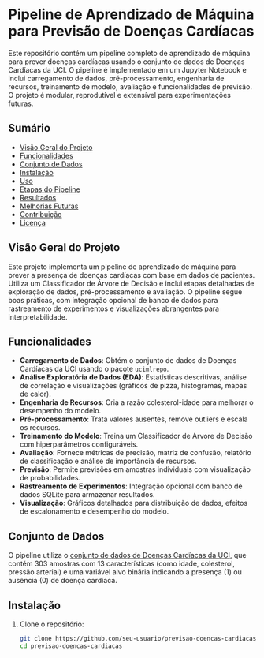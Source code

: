 # Pipeline de Aprendizado de Máquina para Previsão de Doenças Cardíacas

Este repositório contém um pipeline completo de aprendizado de máquina para prever doenças cardíacas usando o conjunto de dados de Doenças Cardíacas da UCI. O pipeline é implementado em um Jupyter Notebook e inclui carregamento de dados, pré-processamento, engenharia de recursos, treinamento de modelo, avaliação e funcionalidades de previsão. O projeto é modular, reprodutível e extensível para experimentações futuras.

## Sumário
- [Visão Geral do Projeto](#visão-geral-do-projeto)
- [Funcionalidades](#funcionalidades)
- [Conjunto de Dados](#conjunto-de-dados)
- [Instalação](#instalação)
- [Uso](#uso)
- [Etapas do Pipeline](#etapas-do-pipeline)
- [Resultados](#resultados)
- [Melhorias Futuras](#melhorias-futuras)
- [Contribuição](#contribuição)
- [Licença](#licença)

## Visão Geral do Projeto
Este projeto implementa um pipeline de aprendizado de máquina para prever a presença de doenças cardíacas com base em dados de pacientes. Utiliza um Classificador de Árvore de Decisão e inclui etapas detalhadas de exploração de dados, pré-processamento e avaliação. O pipeline segue boas práticas, com integração opcional de banco de dados para rastreamento de experimentos e visualizações abrangentes para interpretabilidade.

## Funcionalidades
- **Carregamento de Dados**: Obtém o conjunto de dados de Doenças Cardíacas da UCI usando o pacote `ucimlrepo`.
- **Análise Exploratória de Dados (EDA)**: Estatísticas descritivas, análise de correlação e visualizações (gráficos de pizza, histogramas, mapas de calor).
- **Engenharia de Recursos**: Cria a razão colesterol-idade para melhorar o desempenho do modelo.
- **Pré-processamento**: Trata valores ausentes, remove outliers e escala os recursos.
- **Treinamento do Modelo**: Treina um Classificador de Árvore de Decisão com hiperparâmetros configuráveis.
- **Avaliação**: Fornece métricas de precisão, matriz de confusão, relatório de classificação e análise de importância de recursos.
- **Previsão**: Permite previsões em amostras individuais com visualização de probabilidades.
- **Rastreamento de Experimentos**: Integração opcional com banco de dados SQLite para armazenar resultados.
- **Visualização**: Gráficos detalhados para distribuição de dados, efeitos de escalonamento e desempenho do modelo.

## Conjunto de Dados
O pipeline utiliza o [conjunto de dados de Doenças Cardíacas da UCI](https://archive.ics.uci.edu/ml/datasets/heart+disease), que contém 303 amostras com 13 características (como idade, colesterol, pressão arterial) e uma variável alvo binária indicando a presença (1) ou ausência (0) de doença cardíaca.

## Instalação
1. Clone o repositório:
   ```bash
   git clone https://github.com/seu-usuario/previsao-doencas-cardiacas.git
   cd previsao-doencas-cardiacas
